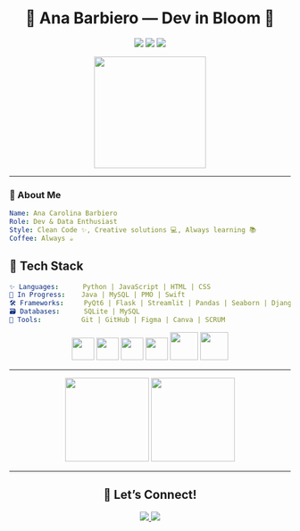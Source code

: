 <h1 align="center">🌸 Ana Barbiero — Dev in Bloom 🌸</h1>

<p align="center">
  <img src="https://img.shields.io/badge/Status-In%20constant%20evolution-ff69b4?style=for-the-badge" />
  <img src="https://img.shields.io/badge/Focus-Python%20%7C%20Data%20%7C%20UX-8A2BE2?style=for-the-badge" />
  <img src="https://img.shields.io/badge/Location-Brazil-009688?style=for-the-badge" />
</p>

<div align="center">
  <img src="https://media.giphy.com/media/26AHONQ79FdWZhAI0/giphy.gif" width="200" />
</div>

---

### 🌼 About Me

```yaml
Name: Ana Carolina Barbiero
Role: Dev & Data Enthusiast
Style: Clean Code ✨, Creative solutions 💻, Always learning 📚
Coffee: Always ☕

```

## 🧰 Tech Stack
```yaml
✨ Languages:      Python | JavaScript | HTML | CSS
🚧 In Progress:    Java | MySQL | PMO | Swift
🛠️ Frameworks:     PyQt6 | Flask | Streamlit | Pandas | Seaborn | Django
🗃️ Databases:      SQLite | MySQL
🎨 Tools:          Git | GitHub | Figma | Canva | SCRUM
```

<div align="center"> <img src="https://cdn.jsdelivr.net/gh/devicons/devicon/icons/python/python-original.svg" height="40"/> <img src="https://cdn.jsdelivr.net/gh/devicons/devicon/icons/javascript/javascript-original.svg" height="40"/> <img src="https://cdn.jsdelivr.net/gh/devicons/devicon/icons/html5/html5-original.svg" height="40"/> <img src="https://cdn.jsdelivr.net/gh/devicons/devicon/icons/css3/css3-original.svg" height="40"/> <img src="https://cdn.jsdelivr.net/gh/devicons/devicon/icons/mysql/mysql-original.svg" height="50"/> <img src="https://cdn.jsdelivr.net/gh/devicons/devicon/icons/sqlite/sqlite-original.svg" height="50"/> </div>

---

<div align="center">
  <img src="https://github-readme-stats.vercel.app/api?username=Barbiero-Ana&show_icons=true&theme=tokyonight&hide_border=true" height="150"/>
  <img src="https://github-readme-stats.vercel.app/api/top-langs/?username=Barbiero-Ana&layout=compact&theme=tokyonight&hide_border=true" height="150"/>
</div>

---

<div align="center">

## 🌈 Let’s Connect!

<a href="https://www.linkedin.com/in/anabarbiero/">
  <img src="https://img.shields.io/badge/LinkedIn-Ana%20Barbiero-0A66C2?style=for-the-badge&logo=linkedin&logoColor=white"/>
</a>
<a href="mailto:anacarolinabarbiero@gmail.com">
  <img src="https://img.shields.io/badge/Gmail-anacarolinabarbiero%40gmail.com-D14836?style=for-the-badge&logo=gmail&logoColor=white"/>
</a>

</div>
